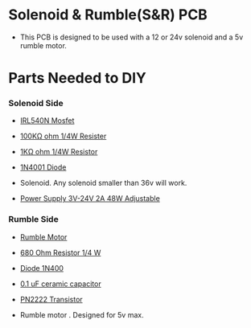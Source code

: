 # Solenoid & Rumble(S&R) PCB #
- This PCB is designed to be used with a 12 or 24v solenoid and a 5v rumble motor.

# Parts Needed to DIY 

### Solenoid Side 
- [IRL540N Mosfet](https://amzn.to/3I8MHIY)

- [100KΩ ohm 1/4W Resister](https://amzn.to/41c0TcR)
  
- [1KΩ ohm 1/4W Resistor](https://amzn.to/47JfWxm)
  
- [1N4001 Diode](https://amzn.to/3GttCAm)

- Solenoid. Any solenoid smaller than 36v will work.
  
- [Power Supply 3V-24V 2A 48W Adjustable](https://amzn.to/3R8Eclp)

### Rumble Side 

- [Rumble Motor](https://amzn.to/3t442in)
  
- [680 Ohm Resistor 1/4 W](https://amzn.to/46Fmlbu)

- [Diode 1N400](https://amzn.to/3uSKJZP)

- [0.1 uF ceramic capacitor](https://amzn.to/3RtDOPF)
  
- [PN2222 Transistor](https://amzn.to/484RciU)

- Rumble motor . Designed for 5v max. 
